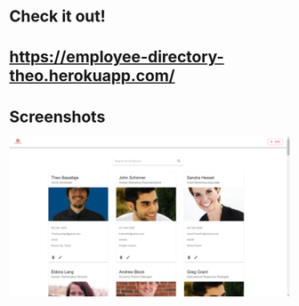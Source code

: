 # Check it out!
# https://employee-directory-theo.herokuapp.com/

# Screenshots
![Homepage](https://raw.githubusercontent.com/Theobasallaje/employee-directory/master/client/public/images/employee_directory.png)